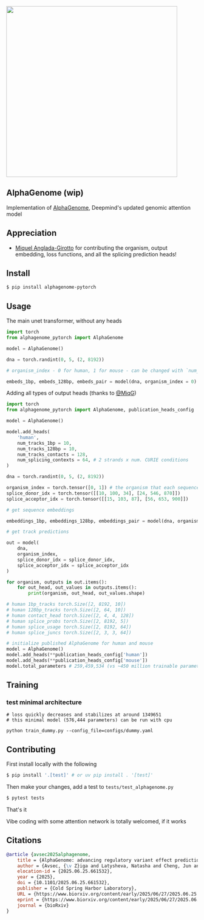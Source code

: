 <img src="./extended-figure-1.png" width="450px"></img>

## AlphaGenome (wip)

Implementation of [AlphaGenome](https://deepmind.google/discover/blog/alphagenome-ai-for-better-understanding-the-genome/), Deepmind's updated genomic attention model


## Appreciation

- [Miquel Anglada-Girotto](https://github.com/MiqG) for contributing the organism, output embedding, loss functions, and all the splicing prediction heads!

## Install

```bash
$ pip install alphagenome-pytorch
```

## Usage

The main unet transformer, without any heads

```python
import torch
from alphagenome_pytorch import AlphaGenome

model = AlphaGenome()

dna = torch.randint(0, 5, (2, 8192))

# organism_index - 0 for human, 1 for mouse - can be changed with `num_organisms` on `AlphaGenome`

embeds_1bp, embeds_128bp, embeds_pair = model(dna, organism_index = 0) # (2, 8192, 1536), (2, 64, 3072), (2, 4, 4, 128)
```

Adding all types of output heads (thanks to [@MiqG](https://github.com/MiqG))

```python
import torch
from alphagenome_pytorch import AlphaGenome, publication_heads_config

model = AlphaGenome()

model.add_heads(
    'human',
    num_tracks_1bp = 10,
    num_tracks_128bp = 10,
    num_tracks_contacts = 128,
    num_splicing_contexts = 64, # 2 strands x num. CURIE conditions
)

dna = torch.randint(0, 5, (2, 8192))

organism_index = torch.tensor([0, 1]) # the organism that each sequence belongs to
splice_donor_idx = torch.tensor([[10, 100, 34], [24, 546, 870]])
splice_acceptor_idx = torch.tensor([[15, 103, 87], [56, 653, 900]])

# get sequence embeddings

embeddings_1bp, embeddings_128bp, embeddings_pair = model(dna, organism_index, return_embeds = True) # (2, 8192, 1536), (2, 64, 3072), (2, 4, 4, 128)

# get track predictions

out = model(
    dna,
    organism_index,
    splice_donor_idx = splice_donor_idx,
    splice_acceptor_idx = splice_acceptor_idx
)

for organism, outputs in out.items():
    for out_head, out_values in outputs.items():
        print(organism, out_head, out_values.shape)

# human 1bp_tracks torch.Size([2, 8192, 10])
# human 128bp_tracks torch.Size([2, 64, 10])
# human contact_head torch.Size([2, 4, 4, 128])
# human splice_probs torch.Size([2, 8192, 5])
# human splice_usage torch.Size([2, 8192, 64])
# human splice_juncs torch.Size([2, 3, 3, 64])

# initialize published AlphaGenome for human and mouse
model = AlphaGenome()
model.add_heads(**publication_heads_config['human'])
model.add_heads(**publication_heads_config['mouse'])
model.total_parameters # 259,459,534 (vs ~450 million trainable parameters)
```

## Training

### test minimal architecture
```shell
# loss quickly decreases and stabilizes at around 1349651
# this minimal model (576,444 parameters) can be run with cpu

python train_dummy.py --config_file=configs/dummy.yaml
```

## Contributing

First install locally with the following

```bash
$ pip install '.[test]' # or uv pip install . '[test]'
```

Then make your changes, add a test to `tests/test_alphagenome.py`

```bash
$ pytest tests
```

That's it

Vibe coding with some attention network is totally welcomed, if it works

## Citations

```bibtex
@article {avsec2025alphagenome,
	title = {AlphaGenome: advancing regulatory variant effect prediction with a unified DNA sequence model},
	author = {Avsec, {\v Z}iga and Latysheva, Natasha and Cheng, Jun and Novati, Guido and Taylor, Kyle R. and Ward, Tom and Bycroft, Clare and Nicolaisen, Lauren and Arvaniti, Eirini and Pan, Joshua and Thomas, Raina and Dutordoir, Vincent and Perino, Matteo and De, Soham and Karollus, Alexander and Gayoso, Adam and Sargeant, Toby and Mottram, Anne and Wong, Lai Hong and Drot{\'a}r, Pavol and Kosiorek, Adam and Senior, Andrew and Tanburn, Richard and Applebaum, Taylor and Basu, Souradeep and Hassabis, Demis and Kohli, Pushmeet},
	elocation-id = {2025.06.25.661532},
	year = {2025},
	doi = {10.1101/2025.06.25.661532},
	publisher = {Cold Spring Harbor Laboratory},
	URL = {https://www.biorxiv.org/content/early/2025/06/27/2025.06.25.661532},
	eprint = {https://www.biorxiv.org/content/early/2025/06/27/2025.06.25.661532.full.pdf},
	journal = {bioRxiv}
}
```
